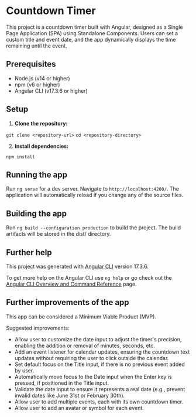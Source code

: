 # Countdown Timer

This project is a countdown timer built with Angular, designed as a Single Page Application (SPA) using Standalone Components.
Users can set a custom title and event date, and the app dynamically displays the time remaining until the event.

## Prerequisites

- Node.js (v14 or higher)
- npm (v6 or higher)
- Angular CLI (v17.3.6 or higher)

## Setup

1. **Clone the repository:**

`git clone <repository-url>`
`cd <repository-directory>`
   

2. **Install dependencies:**

`npm install`

## Running the app

Run `ng serve` for a dev server. Navigate to `http://localhost:4200/`. The application will automatically reload if you change any of the source files. 

## Building the app

Run `ng build --configuration production` to build the project. The build artifacts will be stored in the dist/ directory.

## Further help

This project was generated with [Angular CLI](https://github.com/angular/angular-cli) version 17.3.6.

To get more help on the Angular CLI use `ng help` or go check out the [Angular CLI Overview and Command Reference](https://angular.io/cli) page.

## Further improvements of the app

This app can be considered a Minimum Viable Product (MVP).

Suggested improvements:
- Allow user to customize the date input to adjust the timer's precision, enabling the addition or removal of minutes, seconds, etc.
- Add an event listener for calendar updates, ensuring the countdown text updates without requiring the user to click outside the calendar.
- Set default focus on the Title input, if there is no previous event added by user.
- Automatically move focus to the Date input when the Enter key is pressed, if positioned in the Title input.
- Validate the date input to ensure it represents a real date (e.g., prevent invalid dates like June 31st or February 30th).
- Allow user to add multiple events, each with its own countdown timer.
- Allow user to add an avatar or symbol for each event.
